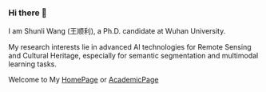 ### Hi there 👋

I am Shunli Wang (王顺利), a Ph.D. candidate at Wuhan University. 

My research interests lie in advanced AI technologies for Remote Sensing and Cultural Heritage, especially for semantic segmentation and multimodal learning tasks.

Welcome to My [HomePage](https://wshunli.com) or [AcademicPage](https://i.wshunli.com)

<!--
**wshunli/wshunli** is a ✨ _special_ ✨ repository because its `README.md` (this file) appears on your GitHub profile.

Here are some ideas to get you started:

- 🔭 I’m currently working on ...
- 🌱 I’m currently learning ...
- 👯 I’m looking to collaborate on ...
- 🤔 I’m looking for help with ...
- 💬 Ask me about ...
- 📫 How to reach me: ...
- 😄 Pronouns: ...
- ⚡ Fun fact: ...
-->
